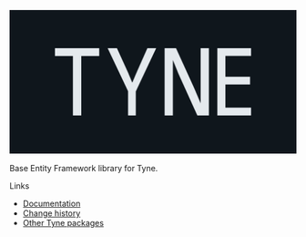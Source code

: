 ![Tyne logo](https://raw.githubusercontent.com/alexnoddings/Tyne/main/assets/logo-letterbox.svg)

Base Entity Framework library for Tyne. 

Links
- [Documentation](https://alexnoddings.github.io/Tyne/docs/packages/Tyne.EntityFramework.html)
- [Change history](https://alexnoddings.github.io/Tyne/docs/changes/index.html)
- [Other Tyne packages](https://alexnoddings.github.io/Tyne/docs/packages/index.html)
